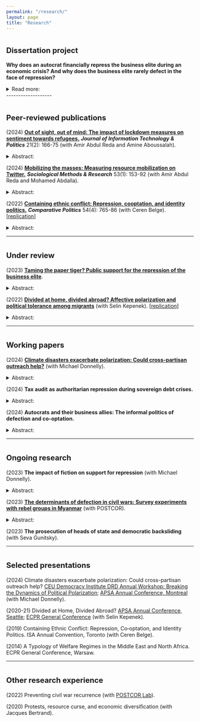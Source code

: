 ```yaml
---
permalink: "/research/"
layout: page
title: "Research"
---
```


# <span style="font-size: 20px; ">Dissertation project</span>
**Why does an autocrat financially repress the business elite during an economic crisis? And why does the business elite rarely defect in the face of repression?**

<details> <summary>Read more:</summary>
On the one hand, the financial extortion of the wealthy businesspeople may provide a quick windfall for the regime to survive through a prolonged fiscal crisis. Indeed, the financial shakedown of businesses during economic downturns is quite common across different types of autocratic regimes. However, it is also a risky endeavor: autocrats may run the risk of damaging their reputation in the international markets with coercive acts like expropriations. Violent repression of political insiders, if the wrong person targeted, may also trigger collective elite dissent against the regime. Endowed with structural and disruptive power, the business elite may defect from the regime by mobilizing protests and funding the opposition. And yet, despite these inherent risks, dictators choose to financially extort or purge their business allies during economic crises. One might expect dictator’s business allies to defect from the regime in the face of financial repression. However, on average, they do not. The available data suggest that business opposition to autocratic regimes is a rare event. Why?
  
In my dissertation, I argue that autocrats can financially coerce their business allies during sovereign debt crises with little political cost. They do so by relying on less intensive coercive tactics like tax audits. The co-opted business elite also presents a politically expedient target for repression. First, they can be incorporated into the support coalition in exchange for material benefits without institutional power-sharing concessions. That is why they are relatively easy targets for coercion and less likely to defect from the regime during major crises. Second, due to cronyism and corruption, they lack public support, and the dictator can easily mobilize public opinion to justify their repression and frame it as a crackdown on corruption. In other words, co- optation is a poisonous pill for businesses. The politically connected business elite become punching bags for the dictator during major crises without a credible threat of defection. Once co-opted, the cards get stacked against them, despite their structural power.

</details>
-------------------

# <span style="font-size: 20px; ">Peer-reviewed publications</span>

(2024) **[Out of sight, out of mind: The impact of lockdown measures on sentiment towards refugees.](https://www.tandfonline.com/doi/full/10.1080/19331681.2023.2183301#:~:text=The%20findings%20suggest%20that%20the,in%20response%20to%20the%20pandemic.)** ***Journal of Information Technology & Politics*** 21(2): 166-75 (with Amir Abdul Reda and Amine Aboussalah). 
<details> <summary>Abstract:</summary> How did COVID-19 related movement restrictions impact sentiment toward refugees? Existing theories offer conflicting answers. On the one hand, contact theories suggest that movement restrictions might reduce casual interactions with refugees, leading to less negative sentiments. On the other hand, integrated threat theories suggest refugees may be perceived as a security threat and blamed for these movement restrictions in the first place. To gauge the effect of movement restrictions, we investigate the effect of physical isolation on sentiments toward refugees in Turkey by using a novel dataset. We use Google Mobility Reports’ measurements of movement and our measures of sentiments toward refugees using refugee-related tweets from Turkey. Statistical analysis shows that xenophobic sentiment generally decreased during the pandemic. Our study shows that different types of reduced mobility correlate with increased sympathy toward refugees: the more people stay at home, the more positive sentiments toward refugees they exhibit on Twitter. We conclude by proposing two possible causal mechanisms for these findings. The findings suggest that the absence of casual contact with refugees may yield less negative sentiment, and/or that a rally around the flag mechanism yields unprecedented levels of social solidarity in response to the pandemic.
</details>

(2024) **[Mobilizing the masses: Measuring resource mobilization on Twitter.](https://journals.sagepub.com/doi/10.1177/0049124120986197)** ***Sociological Methods & Research*** 53(1): 153-92 (with Amir Abdul Reda and Mohamed Abdalla). 
<details> <summary>Abstract:</summary> How can we measure the resource mobilization (RM) efforts of social movements on Twitter? In this article, we create the first-ever measure of social movements’ RM efforts on a social media platform. To this aim, we create a four-conditional lexicon that can parse through tweets and identify those concerned with RM. We also create a simple RM score that can be plotted in a time series format to track the RM efforts of social movements in real-time. We use our tools with millions of tweets from the United States streamed between November 28, 2018, and February 11, 2019, to demonstrate how our measure can help us estimate the saliency and persistency of social movements’ RM efforts. We find that our measure captures RM by successfully cross-checking the variation of this score against protest events in the United States during the same time frame. Finally, we illustrate the descriptive and qualitative utility of our tools for understanding social movements by running conventional topic modeling algorithms on the tweets that were used to compute the RM score and point at specific avenues for theory building and testing. </details>

(2022) **[Containing ethnic conflict: Repression, cooptation, and identity politics.](https://www-ingentaconnect-com.myaccess.library.utoronto.ca/content/cuny/cp/2022/00000054/00000004/art00009;jsessionid=2tmvwvakp99lp.x-ic-live-01)** ***Comparative Politics*** 54(4): 765-86 (with Ceren Belge). \[[replication\]](https://github.com/semuhi/cp-ethnic-conflict) 
<details> <summary>Abstract:</summary> Why do states target some civilians with collective punishment while coopting others with material goods during an ethnic civil war? This article examines how the Turkish government calibrated its repression and cooptation policies towards the Kurdish population during the counterinsurgency of the 1990s. In contrast to the situational conflict dynamics emphasized by the civil war literature, we explain the distribution of cooptation and repression with the state's identity policy: government policies were more punitive in areas that displayed strong Kurdish linguistic/political identity, or high tribal concentration, while they were more cooptative where the government had fostered a Sunni-Muslim Kurdish identity. The study is based on a novel dataset that includes information about displacement, tribal concentration, and violent events from archival sources. </details>


-------------------

# <span style="font-size: 20px; ">Under review</span>

(2023) **[Taming the paper tiger? Public support for the repression of the business elite](https://osf.io/zqcyt)**. 
<details> <summary>Abstract:</summary> Why do autocrats financially repress some allies during an economic crisis? An autocrat may purge his allies when too many foxes are in the henhouse. However, it is a risky enterprise that may backfire and trigger coups and defection. I argue that his business allies, lacking public popularity, are politically expedient targets for an autocrat. I focus on Turkey as a case – a highly polarized, competitive authoritarian regime that has experienced a protracted financial crisis. I created visual conjoints with fake LinkedIn profiles of businesspeople and measured people’s support for their financial repression, varying cues of co-optation and their firm’s characteristics. The results indicate that people are more likely to condone the extra-taxation of the co-opted business elite, who owe their success to the regime and are perceived as responsible for the economic crisis. This paper contributes to a growing scholarship on micro-level determinants of autocratic purges.</details>

(2022) **[Divided at home, divided abroad? Affective polarization and political tolerance among migrants](https://www.researchgate.net/publication/354914015_Divided_at_Home_Divided_Abroad)** (with Selin Kepenek). \[[replication\]](https://github.com/semuhi/polarization)
<details> <summary>Abstract:</summary> How does polarization at home shape social network formation and political tolerance among immigrants? The existing scholarship suggests that networks with co-nationals in the country of destination can potentially provide a ‘haven’ for newcomers and facilitate their search for jobs, accommodation, and social connections. However, the impact of polarization in the home country on these everyday interactions between immigrants is understudied. We conducted survey experiments using a novel visual treatment of fake Facebook profiles. Our results indicate that home country polarization between regime supporters and opponents travels abroad. Under high polarization in the home country, anti-government immigrants are significantly less likely to help and socially engage with government-supporting co-nationals and tolerate political activities in the host country. However, despite high political polarization at home between anti-government groups, this divisiveness disappears abroad, as they are as likely to support, politically tolerate, and socially engage with each other. The findings offer insight into the mechanisms through which polarization at home can diffuse abroad and how contextual factors can mitigate affective polarization. </details>

-------------------

# <span style="font-size: 20px; ">Working papers</span>

(2024) **[Climate disasters exacerbate polarization: Could cross-partisan outreach help?](https://egap.org/project/does-every-cloud-have-a-silver-lining-disasters-and-polarization/)** (with Michael Donnelly). 
<details> <summary>Abstract:</summary> Do climate disasters exacerbate polarization? We present the results of a statistical analysis based on two country-level datasets that wildfires and exposure to floods as climate disasters fuel political polarization. If that is the case, how can opposition parties achieve depolarization against populist autocratic incumbents post-disaster? One such depolarization strategy is the post-disaster relief aid distributed by opposition-controlled metropolitan municipalities to pro-government provinces hit by destructive floods. To test its effects on political tolerance and affective polarization, we conducted an in-person survey experiment with a sample of the Turkish population – a country that experienced democratic backsliding, suffers from an ethnic conflict, and has the highest level of affective polarization globally. Our findings show that in response to natural disasters, costly public acts can increase political tolerance of out-party members. However, they backfire in terms of affective polarization, and make it more likely for the opposition supporters to be conceived in negative terms like hypocrite. We show that depolarization strategies may have divergent effects on affective polarization and political tolerance, even though they are closely intertwined. The external validity of common tactics of depolarization discussed in the U.S. context should be empirically tested, especially in countries with intense government propaganda that deploys polarization as a political technology. </details>

(2024) **Tax audit as authoritarian repression during sovereign debt crises.** 
<details> <summary>Abstract:</summary> Why do autocratic regimes target certain firms with financial repression during economic crises? While the financial extortion of businesses may return quick rents during downturns, such coercion in the middle of a crisis may also backfire with defection and reputational costs. Therefore, the regime would strategically calibrate who to target with which tool of coercion. I argue that co-optation is a poisonous pill: co-opted businesses present a politically expedient target during economic crises. To that aim, autocrats deploy tax audits against these companies as a covert and technical tool of financial repression. I test these ideas using firm-level data from over 32000 companies in 40 electoral autocracies. The findings show that even though tax audits are less likely during sovereign debt crises, that is not true for firms that have secured a public contract. They are more likely and more frequently to be inspected by the tax authorities, and even more so during debt crises. The results have significant implications for state-business relations under autocratic regimes. </details>

(2024) **Autocrats and their business allies: The informal politics of defection and co-optation.**
<details> <summary>Abstract:</summary> Why do (not) business allies defect from authoritarian regimes? An emerging schol- arship shows that connected businesses face high political risk, and the autocrat can shake down his business allies during a major economic crisis. And yet, despite their structural and disruptive power, the business elite rarely switches to opposition. I ar- gue that this unusual loyalty does not always stem from credible power-sharing. The more material quid pro quo the business elite engages with the dictator, the less they can credibly threaten him with defection. I present a bargaining game between the dictator and his business allies and test these ideas using a country-year-level dataset of 76 countries for the time period 1992-2019. The results indicate that higher degrees of patrimonial co-optation and sovereign debt crises lower the risk of business oppo- sition to the regime. These findings have implications for our understanding of elite defection that even informal, non-institutional tools of co-optation can effectively deter defection. </details>

-------------------

# <span style="font-size: 20px; ">Ongoing research</span>

(2023) **The impact of fiction on support for repression** (with Michael Donnelly). 
<details> <summary>Abstract:</summary> We collected experimental data in Turkey using TV series clips as visual treatments to assess the effect of ultra-nationalist/militarist fiction/TV series on public support for autocratic repression and cross-border military operations. </details>

(2023) **[The determinants of defection in civil wars: Survey experiments with rebel groups in Myanmar](https://osf.io/k9tnr/)** (with POSTCOR). 
<details> <summary>Abstract:</summary> We will conduct list and conjoint experiments through online surveys with active armed group members in Myanmar and the Philippines to better understand rebel retention. We also hope to establish some priors for future experimental research with active rebel group members. To what extent do they strategically misreport? Are they less attentive compared to the general population? Do they differ in terms of their values/attitudes, including trust in institutions, life satisfaction, and attitudes toward democracy? </details>

(2023) **The prosecution of heads of state and democratic backsliding** (with Seva Gunitsky).

-------------------

# <span style="font-size: 20px; ">Selected presentations</span>

(2024) Climate disasters exacerbate polarization: Could cross-partisan outreach help? [CEU Democracy Institute DRD Annual Workshop: Breaking the Dynamics of Political Polarization](https://democracyinstitute.ceu.edu/projects/politics-polarization); [APSA Annual Conference, Montreal](https://tinyurl.com/yyaeljsh) (with Michael Donnelly).

(2020-21) Divided at Home, Divided Abroad? [APSA Annual Conference, Seattle](https://tinyurl.com/yfudmjpw); [ECPR General Conference](https://ecpr.eu/Events/Event/PaperDetails/57133) (with Selin Kepenek). 

(2019) Containing Ethnic Conflict: Repression, Co‑optation, and Identity Politics. ISA Annual Convention, Toronto (with Ceren Belge).  

(2014) A Typology of Welfare Regimes in the Middle East and North Africa. ECPR General Conference, Warsaw. 

-------------------

# <span style="font-size: 20px; ">Other research experience</span>

(2022) Preventing civil war recurrence (with [POSTCOR Lab](https://www.postcorlab.com/)).

(2020) Protests, resource curse, and economic diversification (with Jacques Bertrand).
